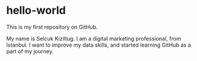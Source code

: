 # hello-world
This is my first repository on GitHub.

My name is Selcuk Kiziltug. I am a digital marketing professional, from Istanbul. I want to improve my data skills, and started learning GitHub as a part of my journey. 
